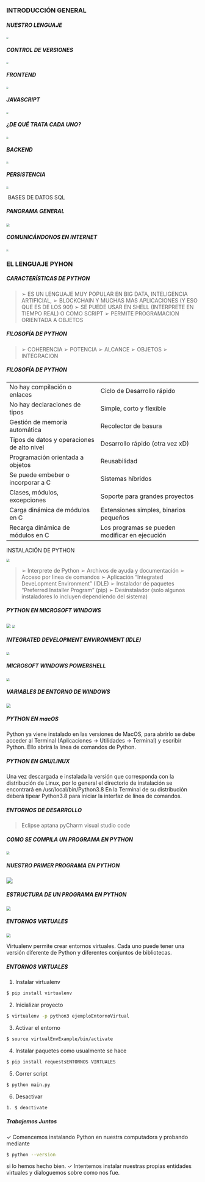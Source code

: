 ### INTRODUCCIÓN GENERAL

##### NUESTRO LENGUAJE

<img src="/home/julio/Documentos/recursos/poloTic/apuntes/img/diapo3Clase1.png" style="zoom:33%;" />

##### CONTROL DE VERSIONES

<img src="/home/julio/Documentos/recursos/poloTic/apuntes/img/diapo4Clase1.png" style="zoom: 33%;" />

##### FRONTEND

<img src="/home/julio/Documentos/recursos/poloTic/apuntes/img/diapo5Clase1.png" style="zoom:33%;" />

##### JAVASCRIPT

<img src="/home/julio/Documentos/recursos/poloTic/apuntes/img/diapo6Clase1.png" style="zoom:33%;" />

##### ¿DE QUÉ TRATA CADA UNO?

<img src="/home/julio/Documentos/recursos/poloTic/apuntes/img/diapo7Clase1.png" style="zoom:33%;" />

##### BACKEND

<img src="/home/julio/Documentos/recursos/poloTic/apuntes/img/diapo8Clase1.png" style="zoom:33%;" />

##### PERSISTENCIA

<img src="/home/julio/Documentos/recursos/poloTic/apuntes/img/diapo9Clase1.png" style="zoom:33%;" />

​																BASES DE DATOS SQL

##### PANORAMA GENERAL

<img src="/home/julio/Documentos/recursos/poloTic/apuntes/img/diapo10Clase1.png" style="zoom: 50%;" />

##### COMUNICÁNDONOS EN INTERNET

<img src="/home/julio/Documentos/recursos/poloTic/apuntes/img/diapo11Clase1.png" style="zoom:33%;" />

### EL LENGUAJE PYHON

##### CARACTERÍSTICAS DE PYTHON

> ➢ ES UN LENGUAJE MUY POPULAR EN BIG DATA, INTELIGENCIA ARTIFICIAL,
> ➢ BLOCKCHAIN Y MUCHAS MAS APLICACIONES (Y ESO QUE ES DE LOS 90!)
> ➢ SE PUEDE USAR EN SHELL (INTERPRETE EN TIEMPO REAL) O COMO SCRIPT
> ➢ PERMITE PROGRAMACION ORIENTADA A OBJETOS

##### FILOSOFÍA DE PYTHON

> ➢ COHERENCIA
> ➢ POTENCIA
> ➢ ALCANCE
> ➢ OBJETOS
> ➢ INTEGRACION

##### FILOSOFÍA DE PYTHON

|                                            |                                                |
| ------------------------------------------ | ---------------------------------------------- |
| No hay compilación o enlaces               | Ciclo de Desarrollo rápido                     |
| No hay declaraciones de tipos              | Simple, corto y flexible                       |
| Gestión de memoria automática              | Recolector de basura                           |
| Tipos de datos y operaciones de alto nivel | Desarrollo rápido (otra vez xD)                |
| Programación orientada a objetos           | Reusabilidad                                   |
| Se puede embeber o incorporar a C          | Sistemas híbridos                              |
| Clases, módulos, excepciones               | Soporte para grandes proyectos                 |
| Carga dinámica de módulos en C             | Extensiones simples, binarios pequeños         |
| Recarga dinámica de módulos en C           | Los programas se pueden modificar en ejecución |

INSTALACIÓN DE PYTHON

<img src="/home/julio/Documentos/recursos/poloTic/apuntes/img/diapo17Clase1.png" style="zoom:50%;" />

> ➢ Interprete de Python
> ➢ Archivos de ayuda y documentación
> ➢ Acceso por linea de comandos
> ➢ Aplicación “Integrated DeveLopment Environment” (IDLE)
> ➢ Instalador de paquetes “Preferred Installer Program” (pip)
> ➢ Desinstalador (solo algunos instaladores lo incluyen
> dependiendo del sistema)

##### PYTHON EN MICROSOFT WINDOWS

<img src="/home/julio/Documentos/recursos/poloTic/apuntes/img/diapo19aClase1.png" style="zoom: 67%;" />

<img src="/home/julio/Documentos/recursos/poloTic/apuntes/img/diapo19bClase1.png" style="zoom: 50%;" />

##### INTEGRATED DEVELOPMENT ENVIRONMENT (IDLE)

<img src="/home/julio/Documentos/recursos/poloTic/apuntes/img/diapo20Clase1.png" style="zoom:50%;" />

##### MICROSOFT WINDOWS POWERSHELL

<img src="/home/julio/Documentos/recursos/poloTic/apuntes/img/diapo21Clase1.png" style="zoom:50%;" />

##### VARIABLES DE ENTORNO DE WINDOWS

<img src="/home/julio/Documentos/recursos/poloTic/apuntes/img/diapo22Clase1.png" style="zoom:67%;" />

##### PYTHON EN macOS

Python ya viene instalado en las versiones de MacOS, para abrirlo se debe acceder al Terminal
(Aplicaciones -> Utilidades -> Terminal) y escribir Python. Ello abrirá la línea de comandos de Python.

##### PYTHON EN GNU/LINUX

Una vez descargada e instalada la versión que corresponda con la distribución de Linux, por lo general el directorio de instalación se encontrará en /usr/local/bin/Python3.8
En la Terminal de su distribución deberá tipear Python3.8 para iniciar la interfaz de línea de comandos.

##### ENTORNOS DE DESARROLLO

> Eclipse
> aptana
> pyCharm
> visual studio code

##### COMO SE COMPILA UN PROGRAMA EN PYTHON

<img src="/home/julio/Documentos/recursos/poloTic/apuntes/img/diapo26Clase1.png" style="zoom:50%;" />

##### NUESTRO PRIMER PROGRAMA EN PYTHON

![](/home/julio/Documentos/recursos/poloTic/apuntes/img/diapo27Clase1.png)

##### ESTRUCTURA DE UN PROGRAMA EN PYTHON

<img src="/home/julio/Documentos/recursos/poloTic/apuntes/img/diapo28Clase1.png" style="zoom: 67%;" />

##### ENTORNOS VIRTUALES

<img src="/home/julio/Documentos/recursos/poloTic/apuntes/img/diapo29Clase1.png" style="zoom:67%;" />

Virtualenv permite crear entornos virtuales. Cada uno puede tener una versión diferente de Python y
diferentes conjuntos de bibliotecas.

##### ENTORNOS VIRTUALES

1. Instalar virtualenv

```bash
$ pip install virtualenv
```



2. Inicializar proyecto

  ```bash
  $ virtualenv -p python3 ejemploEntornoVirtual
  ```

  

3. Activar el entorno

  ```bash
  $ source virtualEnvExample/bin/activate
  ```

  

4. Instalar paquetes como usualmente se hace

  ```bash
  $ pip install requestsENTORNOS VIRTUALES
  ```

  

5. Correr script

  ```bash
  $ python main.py
  ```

  

6. Desactivar

  ```bash
  1. $ deactivate
  ```

  ##### Trabajemos Juntos

  ✓ Comencemos instalando Python en nuestra computadora y probando mediante

  ```bash
  $ python --version
  ```

   si lo hemos hecho bien.
  ✓ Intentemos instalar nuestras propias entidades virtuales y dialoguemos sobre como nos
  fue.

